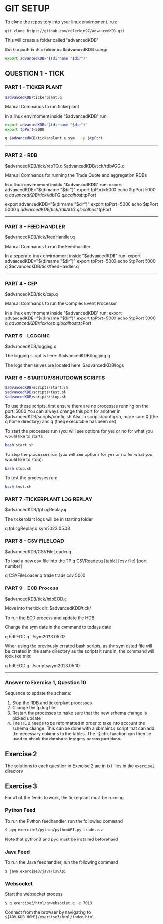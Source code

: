 # GIT SETUP   


To clone the repository into your linux envirnoment. run:
``` sh
git clone https://github.com/rclerkin97/advancedKDB.git
``` 
This will create a folder called "advancedKDB"

Set the path to this folder as $advancedKDB using:
``` sh
export advancedKDB="$(dirname "$dir")"
``` 

## QUESTION 1 - TICK     

### PART 1 - TICKER PLANT  
``` sh
$advancedKDB/tickerplant.q
```

Manual Commands to run tickerplant

In a linux envirnoment inside "$advancedKDB" run:
``` sh
export advancedKDB="$(dirname "$dir")"
export tpPort=5000

q $advancedKDB/tickerplant.q sym . -p $tpPort
```
___________________________________________________

### PART 2 - RDB 
$advancedKDB/tick/rdbTQ.q
$advancedKDB/tick/rdbAGG.q

Manual Commands for running the Trade Quote and aggregation RDBs

In a linux envirnoment inside "$advancedKDB" run:
export advancedKDB="$(dirname "$dir")"
export tpPort=5000
echo $tpPort
5000
q $advancedKDB/tick/rdbTQ.q localhost:$tpPort

export advancedKDB="$(dirname "$dir")"
export tpPort=5000
echo $tpPort
5000
q $advancedKDB/tick/rdbAGG.q localhost:$tpPort

___________________________________________________

### PART 3 - FEED HANDLER
$advancedKDB/tick/feedHandler.q

Manual Commands to run the Feedhandler

In a seperate linux envirnoment inside "$advancedKDB" run:
export advancedKDB="$(dirname "$dir")"
export tpPort=5000
echo $tpPort
5000
q $advancedKDB/tick/feedHandler.q

___________________________________________________

### PART 4 - CEP 
$advancedKDB/tick/cep.q

Manual Commands to run the Complex Event Processor

In a linux envirnoment inside "$advancedKDB" run:
export advancedKDB="$(dirname "$dir")"
export tpPort=5000
echo $tpPort
5000
q $advancedKDB/tick/cep.q localhost:$tpPort

### PART 5 - LOGGING  
$advancedKDB/logging.q

The logging script is here: 
$advancedKDB/logging.q

The logs themselves are located here:
$advancedKDB/logs

### PART 6 - STARTUP/SHUTDOWN SCRIPTS  
``` sh
$advancedKDB/scripts/start.sh
$advancedKDB/scripts/test.sh
$advancedKDB/scripts/stop.sh
```
To use these scripts, first ensure there are no processes running on the port: 5000
You can always change this port for another in $advancedKDB/scripts/config.sh
Also in scripts/config.sh, make sure Q (the q home directory) and q (theq executable has been set)

To start the processes run (you will see options for yes or no for what you would like to start):
``` sh
bash start.sh
```
To stop the processes run  (you will see options for yes or no for what you would like to stop):
``` sh
bash stop.sh
``` 
To test the processes run:
``` sh
bash test.sh
``` 

### PART 7 -TICKERPLANT LOG REPLAY 
$advancedKDB/tpLogReplay.q

The tickerplant logs will be in starting folder

q tpLogReplay.q sym2023.05.03

### PART 8 - CSV FILE LOAD 
$advancedKDB/CSVFileLoader.q

To load a new csv file into the TP
q CSVReader.q [table] [csv file] [port number]

q CSVFileLoader.q trade trade.csv 5000

### PART 9 - EOD Process 
$advancedKDB/tick/hdbEOD.q

Move into the tick dir: $advancedKDB/tick/

To run the EOD process and update the HDB

Change the sym date in the command to todays date 

q hdbEOD.q ../sym2023.05.03

When using the previously created bash scripts, as the sym dated file will be created in the same directory as the scripts it runs in, the command will look like this:

q hdbEOD.q ../scripts/sym2023.05.10
___________________________________________________

### Answer to Exercise 1, Question 10

Sequence to update the schema:
1. Stop the RDB and tickerplant processes
2. Change the tp log file 
3. Restart the processes to make sure that the new schema change is picked update
4. The HDB needs to be reformatted in order to take into account the schema change. This can be done with a 
    dbmaint.q script that can add the necessary columns to the tables. The .Q.chk function can then be used to
    check the database integrity across partitions.

## Exercise 2
The solutions to each question in Exercise 2 are in txt files in the `exercise2` directory

## Exercise 3
For all of the feeds to work, the tickerplant must be running
### Python Feed
To run the Python feedhandler, run the following command
``` sh
$ pyq exercise3/python/pythonAPI.py trade.csv
```
Note that python3 and pyq must be installed beforehand

### Java Feed
To run the Java feedhandler, run the following command
``` sh
$ java exercise3/java/CsvApi
```

### Websocket
Start the websocket process
``` sh
$ q exercise3/html/q/websocket.q -p 7013
```
Connect from the browser by navigating to `${ADV_KDB_HOME}/exercise3/html/index.html`

